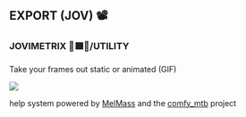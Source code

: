 
<h2>EXPORT (JOV) 📽</h2>
<h3>JOVIMETRIX 🔺🟩🔵/UTILITY</h3>
<p>Take your frames out static or animated (GIF)</p>

![](https://raw.githubusercontent.com/Amorano/Jovimetrix-examples/master/node/EXPORT/EXPORT.gif)

help system powered by [MelMass](https://github.com/melMass) and the [comfy_mtb](https://github.com/melMass/comfy_mtb) project
